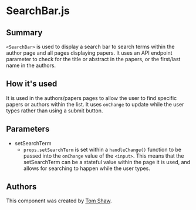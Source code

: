# SearchBar.js

## Summary
`<SearchBar>` is used to display a search bar to search terms within the author page and all pages displaying papers. It uses an API endpoint parameter to check for the title or abstract in the papers, or the first/last name in the authors.

## How it's used
It is used in the authors/papers pages to allow the user to find specific papers or authors within the list. It uses `onChange` to update while the user types rather than using a submit button.

## Parameters
* setSearchTerm
    * `props.setSearchTerm` is set within a `handleChange()` function to be passed into the `onChange` value of the `<input>`. This means that the setSearchTerm can be a stateful value within the page it is used, and allows for searching to happen while the user types.

## Authors
This component was created by [Tom Shaw](https://github.com/tomshaw650).

